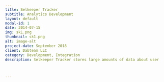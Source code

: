 ```yaml
---
title: Selkeeper Tracker
subtitle: Analytics Development
layout: default
modal-id: 1
date: 2014-07-15
img: sk1.png
thumbnail: sk1.png
alt: image-alt
project-date: September 2018
client: Dabteam LLC
category: Development, Integration
description: Selkeeper Tracker stores large amounts of data about user activity on the major local trading platforms. The challenge for Any Analytics team was to understand the domain, analyze structured and semistructured data generated by the service. Having received ideas and thoughts already existing in Selkeeper team our team generated analytical values to be calculated using the existing and living big data storage. We designed an analytics solution which was integrated into existing service infrastructure. From the very beggining of the project it was designed not to interrupt the general service workflow to avoid any possible negative impact on performance and stability. Analytics service is continiously extended to support the new analytical features of Selkeeper.



---
```

